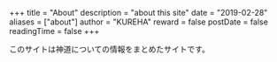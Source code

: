 +++
title = "About"
description = "about this site"
date = "2019-02-28"
aliases = ["about"]
author = "KUREHA"
reward = false
postDate = false
readingTime = false
+++

このサイトは神道についての情報をまとめたサイトです。

